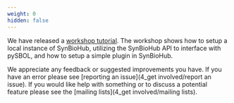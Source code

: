 ```yaml
---
weight: 0
hidden: false
---
```

We have released a [workshop tutorial](https://github.com/SynBioHub/synbiohub3/wiki/Workshop-Instructions). The workshop shows how to setup a local instance of SynBioHub, utilizing the SynBioHub API to interface with pySBOL, and how to setup a simple plugin in SynBioHub.

We appreciate any feedback or suggested improvements you have. If you have an error please see [reporting an issue](4_get involved/report an issue). If you would like help with something or to discuss a potential feature please see the [mailing lists](4_get involved/mailing lists).
